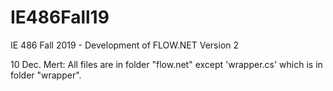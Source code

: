 # IE486Fall19
IE 486 Fall 2019 - Development of FLOW.NET Version 2

10 Dec. Mert:
All files are in folder "flow.net" except 'wrapper.cs' which is in folder "wrapper". 
